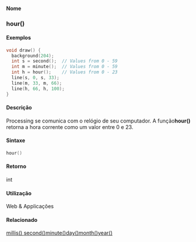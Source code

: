 
#### Nome
### hour()

#### Exemplos

```pde
void draw() { 
  background(204); 
  int s = second();  // Values from 0 - 59 
  int m = minute();  // Values from 0 - 59 
  int h = hour();    // Values from 0 - 23 
  line(s, 0, s, 33); 
  line(m, 33, m, 66); 
  line(h, 66, h, 100); 
} 

```

#### Descrição
Processing se comunica com o relógio de seu computador. A função**hour()** retorna a hora corrente como um valor entre 0 e 23.

#### Sintaxe
```pde
hour()

```

#### Retorno

	
int

#### Utilização

	
Web & Applicações

#### Relacionado
[millis() ](millis_)[second()](second_)[minute()](minute_)[day()](day_)[month()](month_)[year()](year_)
